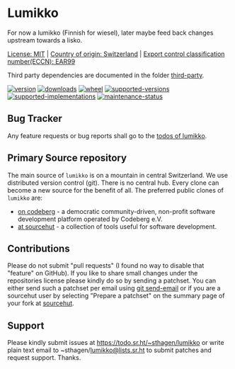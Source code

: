 # Lumikko

For now a lumikko (Finnish for wiesel), later maybe feed back changes upstream towards a lisko.

[License: MIT](https://git.sr.ht/~sthagen/lumikko/tree/default/item/LICENSE) |
[Country of origin: Switzerland](https://git.sr.ht/~sthagen/lumikko/tree/default/item/COUNTRY-OF-ORIGIN) |
[Export control classification number(ECCN): EAR99](https://git.sr.ht/~sthagen/lumikko/tree/default/item/EXPORT-CONTROL-CLASSIFICATION-NUMBER)

Third party dependencies are documented in the folder [third-party](third-party/README.md).

[![version](https://img.shields.io/pypi/v/lumikko.svg?style=flat)](https://pypi.python.org/pypi/lumikko/)
[![downloads](https://static.pepy.tech/badge/lumikko/month)](https://pepy.tech/project/lumikko)
[![wheel](https://img.shields.io/pypi/wheel/lumikko.svg?style=flat)](https://pypi.python.org/pypi/lumikko/)
[![supported-versions](https://img.shields.io/pypi/pyversions/lumikko.svg?style=flat)](https://pypi.python.org/pypi/lumikko/)
[![supported-implementations](https://img.shields.io/pypi/implementation/lumikko.svg?style=flat)](https://pypi.python.org/pypi/lumikko/)
[![maintenance-status](https://img.shields.io/github/commit-activity/y/sthagen/lumikko.svg?style=flat)](https://git.sr.ht/~sthagen/lumikko/log)

## Bug Tracker

Any feature requests or bug reports shall go to the [todos of lumikko](https://todo.sr.ht/~sthagen/lumikko).

## Primary Source repository

The main source of `lumikko` is on a mountain in central Switzerland.
We use distributed version control (git).
There is no central hub.
Every clone can become a new source for the benefit of all.
The preferred public clones of `lumikko` are:

* [on codeberg](https://codeberg.org/sthagen/lumikko) - a democratic community-driven, non-profit software development platform operated by Codeberg e.V.
* [at sourcehut](https://git.sr.ht/~sthagen/lumikko) - a collection of tools useful for software development.

## Contributions

Please do not submit "pull requests" (I found no way to disable that "feature" on GitHub).
If you like to share small changes under the repositories license please kindly do so by sending a patchset.
You can either send such a patchset per email using [git send-email](https://git-send-email.io) or 
if you are a sourcehut user by selecting "Prepare a patchset" on the summary page of your fork at [sourcehut](https://git.sr.ht/).

## Support

Please kindly submit issues at <https://todo.sr.ht/~sthagen/lumikko> or write plain text email to ~sthagen/lumikko@lists.sr.ht to submit patches and request support. Thanks.
